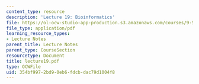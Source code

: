 ```yaml
---
content_type: resource
description: 'Lecture 19: Bioinformatics'
file: https://ol-ocw-studio-app-production.s3.amazonaws.com/courses/9-520-statistical-learning-theory-and-applications-spring-2003/354bf9972bd90eb6fdcbdac79d1004f8_lecture19.pdf
file_type: application/pdf
learning_resource_types:
- Lecture Notes
parent_title: Lecture Notes
parent_type: CourseSection
resourcetype: Document
title: lecture19.pdf
type: OCWFile
uid: 354bf997-2bd9-0eb6-fdcb-dac79d1004f8
---
```

